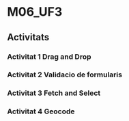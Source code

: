 # M06_UF3
## Activitats


### Activitat 1 Drag and Drop


### Activitat 2 Validacio de formularis


### Activitat 3 Fetch and Select

### Activitat 4 Geocode
